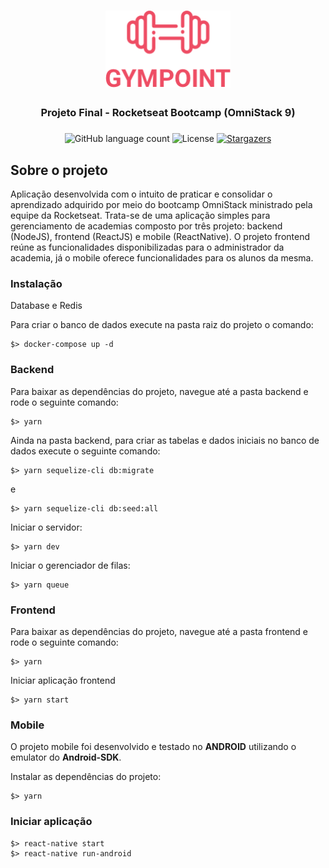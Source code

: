 <h1 align="center">
  <img alt="Gympoint" title="Gympoint" src=".github/logo.png" width="200px" />
</h1>

<h3 align="center">
  Projeto Final - Rocketseat Bootcamp (OmniStack 9)
</h3>
<h3 align="center">

</h3>

<p align="center">
  <img alt="GitHub language count" src="https://img.shields.io/github/languages/count/fernandofogliato/gympoint?color=%2304D361">

  <img alt="License" src="https://img.shields.io/badge/license-MIT-%2304D361">

  <a href="https://github.com/fernandofogliato/gympoint/stargazers">
    <img alt="Stargazers" src="https://img.shields.io/github/stars/fernandofogliato/gympoint?style=social">
  </a>
</p>

## Sobre o projeto

Aplicação desenvolvida com o intuito de praticar e consolidar o aprendizado adquirido por meio do bootcamp OmniStack ministrado pela equipe da Rocketseat. Trata-se de uma aplicação simples para gerenciamento de academias composto por três projeto: backend (NodeJS), frontend (ReactJS) e mobile (ReactNative). O projeto frontend reúne as funcionalidades disponibilizadas para o administrador da academia, já o mobile oferece funcionalidades para os alunos da mesma.


### Instalação

Database e Redis

Para criar o banco de dados execute na pasta raiz do projeto o comando:

```
$> docker-compose up -d
```

### Backend

Para baixar as dependências do projeto, navegue até a pasta backend e rode o seguinte comando:

```
$> yarn
```

Ainda na pasta backend, para criar as tabelas e dados iniciais no banco de dados execute o seguinte comando:

```
$> yarn sequelize-cli db:migrate
```

e

```
$> yarn sequelize-cli db:seed:all
```

Iniciar o servidor:

```
$> yarn dev
```

Iniciar o gerenciador de filas:

```
$> yarn queue
```

### Frontend

Para baixar as dependências do projeto, navegue até a pasta frontend e rode o seguinte comando:

```
$> yarn
```

Iniciar aplicação frontend

```
$> yarn start
```

### Mobile

O projeto mobile foi desenvolvido e testado no **ANDROID** utilizando o emulator do **Android-SDK**.

Instalar as dependências do projeto:

```
$> yarn
```
### Iniciar aplicação

```
$> react-native start
$> react-native run-android
```
